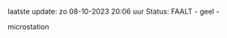 laatste update: 
zo 08-10-2023 20:06   uur 
Status: FAALT - geel - 
<div class="service Y">microstation</div>